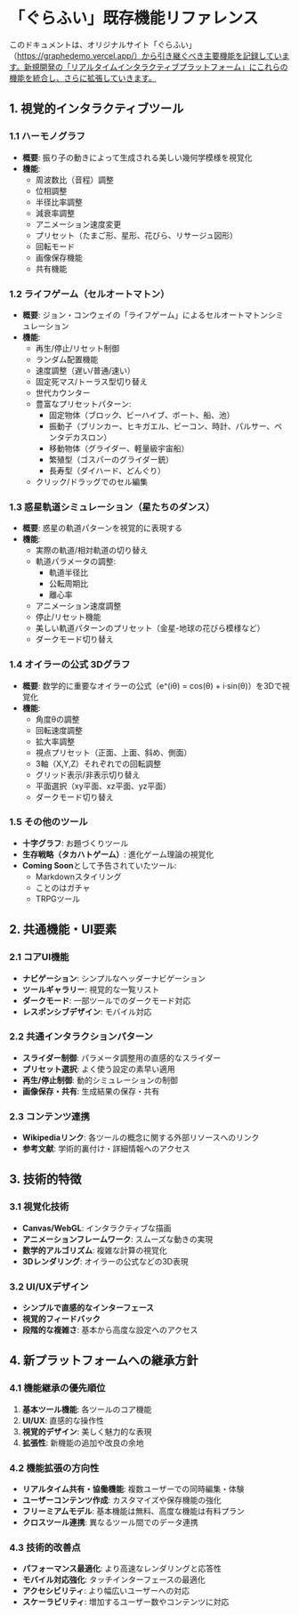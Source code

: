 # 「ぐらふい」既存機能リファレンス

このドキュメントは、オリジナルサイト「ぐらふい」（https://graphedemo.vercel.app/）から引き継ぐべき主要機能を記録しています。新規開発の「リアルタイムインタラクティブプラットフォーム」にこれらの機能を統合し、さらに拡張していきます。

## 1. 視覚的インタラクティブツール

### 1.1 ハーモノグラフ

- **概要**: 振り子の動きによって生成される美しい幾何学模様を視覚化
- **機能**:
  - 周波数比（音程）調整
  - 位相調整
  - 半径比率調整
  - 減衰率調整
  - アニメーション速度変更
  - プリセット（たまご形、星形、花びら、リサージュ図形）
  - 回転モード
  - 画像保存機能
  - 共有機能

### 1.2 ライフゲーム（セルオートマトン）

- **概要**: ジョン・コンウェイの「ライフゲーム」によるセルオートマトンシミュレーション
- **機能**:
  - 再生/停止/リセット制御
  - ランダム配置機能
  - 速度調整（遅い/普通/速い）
  - 固定死マス/トーラス型切り替え
  - 世代カウンター
  - 豊富なプリセットパターン:
    - 固定物体（ブロック、ビーハイブ、ボート、船、池）
    - 振動子（ブリンカー、ヒキガエル、ビーコン、時計、パルサー、ペンタデカスロン）
    - 移動物体（グライダー、軽量級宇宙船）
    - 繁殖型（ゴスパーのグライダー銃）
    - 長寿型（ダイハード、どんぐり）
  - クリック/ドラッグでのセル編集

### 1.3 惑星軌道シミュレーション（星たちのダンス）

- **概要**: 惑星の軌道パターンを視覚的に表現する
- **機能**:
  - 実際の軌道/相対軌道の切り替え
  - 軌道パラメータの調整:
    - 軌道半径比
    - 公転周期比
    - 離心率
  - アニメーション速度調整
  - 停止/リセット機能
  - 美しい軌道パターンのプリセット（金星-地球の花びら模様など）
  - ダークモード切り替え

### 1.4 オイラーの公式 3Dグラフ

- **概要**: 数学的に重要なオイラーの公式（e^(iθ) = cos(θ) + i·sin(θ)）を3Dで視覚化
- **機能**:
  - 角度θの調整
  - 回転速度調整
  - 拡大率調整
  - 視点プリセット（正面、上面、斜め、側面）
  - 3軸（X,Y,Z）それぞれでの回転調整
  - グリッド表示/非表示切り替え
  - 平面選択（xy平面、xz平面、yz平面）
  - ダークモード切り替え

### 1.5 その他のツール

- **十字グラフ**: お題づくりツール
- **生存戦略（タカハトゲーム）**: 進化ゲーム理論の視覚化
- **Coming Soon**として予告されていたツール:
  - Markdownスタイリング
  - ことのはガチャ
  - TRPGツール

## 2. 共通機能・UI要素

### 2.1 コアUI機能

- **ナビゲーション**: シンプルなヘッダーナビゲーション
- **ツールギャラリー**: 視覚的な一覧リスト
- **ダークモード**: 一部ツールでのダークモード対応
- **レスポンシブデザイン**: モバイル対応

### 2.2 共通インタラクションパターン

- **スライダー制御**: パラメータ調整用の直感的なスライダー
- **プリセット選択**: よく使う設定の素早い適用
- **再生/停止制御**: 動的シミュレーションの制御
- **画像保存・共有**: 生成結果の保存・共有

### 2.3 コンテンツ連携

- **Wikipediaリンク**: 各ツールの概念に関する外部リソースへのリンク
- **参考文献**: 学術的裏付け・詳細情報へのアクセス

## 3. 技術的特徴

### 3.1 視覚化技術

- **Canvas/WebGL**: インタラクティブな描画
- **アニメーションフレームワーク**: スムーズな動きの実現
- **数学的アルゴリズム**: 複雑な計算の視覚化
- **3Dレンダリング**: オイラーの公式などの3D表現

### 3.2 UI/UXデザイン

- **シンプルで直感的なインターフェース**
- **視覚的フィードバック**
- **段階的な複雑さ**: 基本から高度な設定へのアクセス

## 4. 新プラットフォームへの継承方針

### 4.1 機能継承の優先順位

1. **基本ツール機能**: 各ツールのコア機能
2. **UI/UX**: 直感的な操作性
3. **視覚的デザイン**: 美しく魅力的な表現
4. **拡張性**: 新機能の追加や改良の余地

### 4.2 機能拡張の方向性

- **リアルタイム共有・協働機能**: 複数ユーザーでの同時編集・体験
- **ユーザーコンテンツ作成**: カスタマイズや保存機能の強化
- **フリーミアムモデル**: 基本機能は無料、高度な機能は有料プラン
- **クロスツール連携**: 異なるツール間でのデータ連携

### 4.3 技術的改善点

- **パフォーマンス最適化**: より高速なレンダリングと応答性
- **モバイル対応強化**: タッチインターフェースの最適化
- **アクセシビリティ**: より幅広いユーザーへの対応
- **スケーラビリティ**: 増加するユーザー数やコンテンツに対応